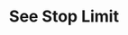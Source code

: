 ---
title: See Stop Limit
position_number: 10
type: get
description: /future/trade/v1/entrust/profit-list
parameters:
    -
        name: symbol
        type: string
        mandatory: true
        default: N/A
        description: "Trading pairs (queries all trading pairs if not passed)\t"
        ranges:
    -
        name: page
        type: integer
        mandatory: false
        default: 1
        description: Page
        ranges:
    -
        name: size
        type: integer
        mandatory: false
        default: 10
        description: Quantity of a single page
        ranges:
    -
        name: startTime
        type: integer
        mandatory: false
        default: N/A
        description: Start time
        ranges:
    -
        name: endTime
        type: integer
        mandatory: false
        default: N/A
        description: End time
        ranges:
    -
        name: state
        type: string
        mandatory: true
        default: N/A
        description: >-
            Order state:NOT_TRIGGERED：New order (not triggered);TRIGGERING:Triggering;TRIGGERED:Triggered;USER_REVOCATION:User revocation;PLATFORM_REVOCATION:Platform revocation (rejection);EXPIRED:expired;UNFINISHED:Unfinished;HISTORY:(History)
        ranges: >-
            NOT_TRIGGERED;TRIGGERING;TRIGGERED;USER_REVOCATION;PLATFORM_REVOCATION;EXPIRED;UNFINISHED;HISTORY
    
content_markdown: |-

                 #### **Limit Flow Rules**

                 200/s/apikey
left_code_blocks:
    -
        code_block: "public void getMarketConfig() {\r\n\tString text = HttpUtil.get(URL + \"/data/api/future/trade/v1/getMarketConfig\");\r\n\tSystem.out.println(text);\r\n}"
        title: Java
        language: java
right_code_blocks:
    - code_block: |-
        {
          "error": {
            "code": "",
            "msg": ""
          },
          "msgInfo": "",
          "result": {
            "items": [
              {
                "createdTime": 0, //Time
                "entryPrice": 0, //Open position average price
                "executedQty": 0, //Actual transaction
                "isolatedMargin": 0, //Isolated Margin
                "origQty": 0, //Quantity (Cont)
                "positionSide": "", //Position side
                "positionSize": 0, //Position quantity (Cont)
                "profitId": 0, //Order ID
                "state": "", //Order state:NOT_TRIGGERED：New order (not triggered);TRIGGERING:Triggering;TRIGGERED:Triggered;USER_REVOCATION:User revocation;PLATFORM_REVOCATION:Platform revocation (rejection);EXPIRED:expired;
                "symbol": "", //Trading pair
                "triggerProfitPrice": 0, // Take profit price
                "triggerStopPrice": 0, // Stop loss price
                "profitDelegateOrderType": "LIMIT", // Take profit order type: LIMIT (limit order); MARKET (market order)
                "profitDelegatePrice": 0, // Take profit delegate price
                "profitDelegateTimeInForce": "GTC", // Take profit delegate time in force: GTC, FOK, IOC, GTX
                "stopDelegateOrderType": "LIMIT", // Stop loss delegate order type: LIMIT (limit order); MARKET (market order)
                "stopDelegatePrice": 0, // Stop loss delegate price
                "stopDelegateTimeInForce": "GTC" // Stop loss delegate time in force: GTC, FOK, IOC, GTX
              }
            ],
            "page": 0,
            "ps": 0,
            "total": 0
          },
          "returnCode": 0
        }
      title: Response
      language: json
---